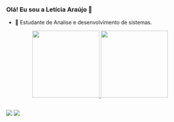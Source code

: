 ### Olá! Eu sou a Letícia Araújo 👋

- 🌱 Estudante de Analise e desenvolvimento de sistemas.

<div align="center">
  <a href="https://github.com/leticiast">
  <img height="180em" src="https://github-readme-stats.vercel.app/api?username=leticiast&show_icons=true&theme=dracula&include_all_commits=true&count_private=true"/>
  <img height="180em" src="https://github-readme-stats.vercel.app/api/top-langs/?username=leticiast&layout=compact&langs_count=7&theme=dracula"/>
</div>
  
##  
  
<div>  
  <a href = "leticiaaraujo18093@gmail.com"><img src="https://img.shields.io/badge/-Gmail-%23333?style=for-the-badge&logo=gmail&logoColor=white" target="_blank"></a>
  <a href="https://www.linkedin.com/in/let%C3%ADcia-ara%C3%BAjo-8489b413a/" target="_blank"><img src="https://img.shields.io/badge/-LinkedIn-%230077B5?style=for-the-badge&logo=linkedin&logoColor=white" target="_blank"></a>
</div>  
  
